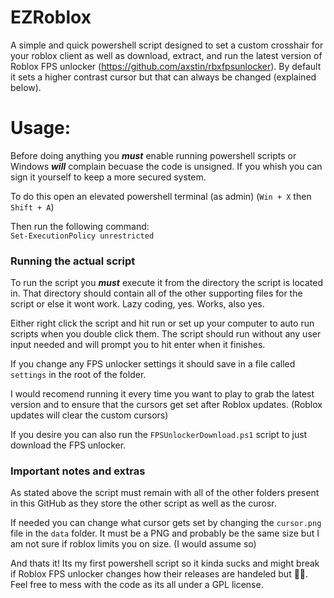 # EZRoblox

A simple and quick powershell script designed to set a custom crosshair for your roblox client as well as download, extract, and run the latest version of Roblox FPS unlocker (https://github.com/axstin/rbxfpsunlocker).
By default it sets a higher contrast cursor but that can always be changed (explained below).


# Usage:
Before doing anything you ***must*** enable running powershell scripts or Windows ***will*** complain becuase the code is unsigned. If you whish you can sign it yourself to keep a more secured system.

To do this open an elevated powershell terminal (as admin)  (`Win + X` then `Shift + A`)

Then run the following command:<br>
`Set-ExecutionPolicy unrestricted`

### Running the actual script
To run the script you ***must*** execute it from the directory the script is located in. That directory should contain all of the other supporting files for the script or else it wont work. Lazy coding, yes. Works, also yes.

Either right click the script and hit run or set up your computer to auto run scripts when you double click them. The script should run without any user input needed and will prompt you to hit enter when it finishes.

If you change any FPS unlocker settings it should save in a file called `settings` in the root of the folder.

I would recomend running it every time you want to play to grab the latest version and to ensure that the cursors get set after Roblox updates. (Roblox updates will clear the custom cursors)

If you desire you can also run the `FPSUnlockerDownload.ps1` script to just download the FPS unlocker.

### Important notes and extras
As stated above the script must remain with all of the other folders present in this GitHub as they store the other script as well as the curosr.

If needed you can change what cursor gets set by changing the `cursor.png` file in the `data` folder. It must be a PNG and probably be the same size but I am not sure if roblox limits you on size. (I would assume so)

And thats it! Its my first powershell script so it kinda sucks and might break if Roblox FPS unlocker changes how their releases are handeled but 🤷‍♂️. Feel free to mess with the code as its all under a GPL license.

